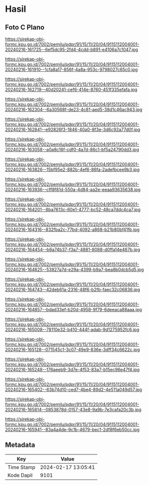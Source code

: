 # Hasil

## Foto C Plano

https://sirekap-obj-formc.kpu.go.id/7002/pemilu/pdpr/91/15/11/20/04/9115112004001-20240216-161725--6ef5dc95-2fd4-4cdd-b891-e4106a7c1047.jpg

https://sirekap-obj-formc.kpu.go.id/7002/pemilu/pdpr/91/15/11/20/04/9115112004001-20240216-161910--1cfa8a17-856f-4a8a-953c-9798027c65c0.jpg

https://sirekap-obj-formc.kpu.go.id/7002/pemilu/pdpr/91/15/11/20/04/9115112004001-20240216-162719--40d20241-cef6-414e-8760-451f335efafa.jpg

https://sirekap-obj-formc.kpu.go.id/7002/pemilu/pdpr/91/15/11/20/04/9115112004001-20240216-162304--6a30568f-de23-4c81-aed5-38d1c46ac943.jpg

https://sirekap-obj-formc.kpu.go.id/7002/pemilu/pdpr/91/15/11/20/04/9115112004001-20240216-162841--e92826f3-1846-40a0-8f3e-3d6c92a77d0f.jpg

https://sirekap-obj-formc.kpu.go.id/7002/pemilu/pdpr/91/15/11/20/04/9115112004001-20240216-163058--a0a8c16f-cdf0-4a7d-86c1-bf5a24790dd3.jpg

https://sirekap-obj-formc.kpu.go.id/7002/pemilu/pdpr/91/15/11/20/04/9115112004001-20240216-163826--15bf95e2-882b-4ef6-86fa-2adefbcee9b3.jpg

https://sirekap-obj-formc.kpu.go.id/7002/pemilu/pdpr/91/15/11/20/04/9115112004001-20240216-163936--cff8f81d-550a-4d84-aa2e-eeaa93635638.jpg

https://sirekap-obj-formc.kpu.go.id/7002/pemilu/pdpr/91/15/11/20/04/9115112004001-20240216-164201--8ba7613c-60e1-4777-bc52-48ca7ddc4ca7.jpg

https://sirekap-obj-formc.kpu.go.id/7002/pemilu/pdpr/91/15/11/20/04/9115112004001-20240216-164316--832fba2c-77bd-4092-a868-b21b80bf41fb.jpg

https://sirekap-obj-formc.kpu.go.id/7002/pemilu/pdpr/91/15/11/20/04/9115112004001-20240216-164454--b6a74b37-f3a7-4881-8088-d0ffa14e467b.jpg

https://sirekap-obj-formc.kpu.go.id/7002/pemilu/pdpr/91/15/11/20/04/9115112004001-20240216-164625--53827a7d-e29a-4399-b9a7-bea8b0dcb5d5.jpg

https://sirekap-obj-formc.kpu.go.id/7002/pemilu/pdpr/91/15/11/20/04/9115112004001-20240216-164743--42deb61a-2316-48f6-b2fb-faec32c06836.jpg

https://sirekap-obj-formc.kpu.go.id/7002/pemilu/pdpr/91/15/11/20/04/9115112004001-20240216-164857--bdad33ef-b20d-4958-9f79-6deeaca88aaa.jpg

https://sirekap-obj-formc.kpu.go.id/7002/pemilu/pdpr/91/15/11/20/04/9115112004001-20240216-165008--78110e32-b410-444f-adab-9d1275952fc6.jpg

https://sirekap-obj-formc.kpu.go.id/7002/pemilu/pdpr/91/15/11/20/04/9115112004001-20240216-165128--071545c1-3c07-49e9-836e-3dff34c6622c.jpg

https://sirekap-obj-formc.kpu.go.id/7002/pemilu/pdpr/91/15/11/20/04/9115112004001-20240216-165248--176aeeb9-3d7e-4f53-83a7-b15ec96e47f4.jpg

https://sirekap-obj-formc.kpu.go.id/7002/pemilu/pdpr/91/15/11/20/04/9115112004001-20240216-165402--63b74d10-ced7-4be4-89d2-4e511a049d57.jpg

https://sirekap-obj-formc.kpu.go.id/7002/pemilu/pdpr/91/15/11/20/04/9115112004001-20240216-165814--0853878d-0157-43e8-9a9b-7e3cafa20c3b.jpg

https://sirekap-obj-formc.kpu.go.id/7002/pemilu/pdpr/91/15/11/20/04/9115112004001-20240216-165941--83a4a4de-9c1b-4679-bec1-2df8f6eb50cc.jpg


## Metadata

| Key        | Value               |
| ---------- | ------------------- |
| Time Stamp | 2024-02-17 13:05:41 |
| Kode Dapil | 9101                |



